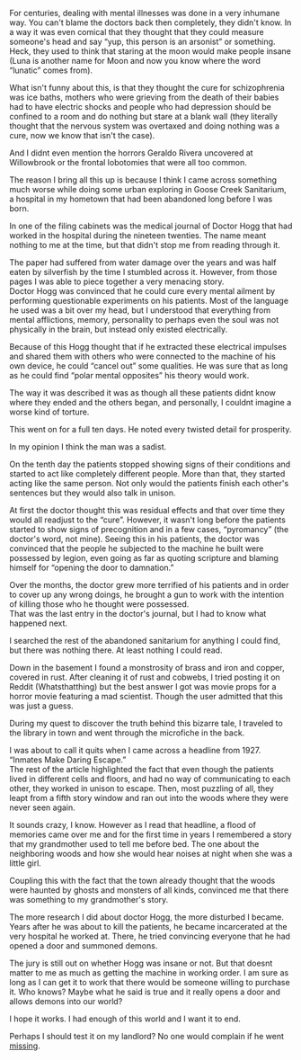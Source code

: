 For centuries, dealing with mental illnesses was done in a very inhumane way. You can't blame the doctors back then completely, they didn't know. In a way it was even comical that they thought that they could measure someone's head and say “yup, this person is an arsonist” or something. Heck, they used to think that staring at the moon would make people insane (Luna is another name for Moon and now you know where the word “lunatic” comes from).

  
What isn't funny about this, is that they thought the cure for schizophrenia was ice baths, mothers who were grieving from the death of their babies had to have electric shocks and people who had depression should be confined to a room and do nothing but stare at a blank wall (they literally thought that the nervous system was overtaxed and doing nothing was a cure, now we know that isn't the case). 

  
And I didnt even mention the horrors Geraldo Rivera uncovered at Willowbrook or the frontal lobotomies that were all too common.

  
The reason I bring all this up is because I think I came across something much worse while doing some urban exploring in Goose Creek Sanitarium, a hospital in my hometown that had been abandoned long before I was born. 

  
In one of the filing cabinets was the medical journal of Doctor Hogg that had worked in the hospital during the nineteen twenties. The name meant nothing to me at the time, but that didn't stop me from reading through it. 

  
The paper had suffered from water damage over the years and was half eaten by silverfish by the time I stumbled across it. However, from those pages I was able to piece together a very menacing story.  
Doctor Hogg was convinced that he could cure every mental ailment by performing questionable experiments on his patients. Most of the language he used was a bit over my head, but I understood that everything from mental afflictions, memory, personality to perhaps even the soul was not physically in the brain, but instead only existed electrically. 

  
Because of this Hogg thought that if he extracted these electrical impulses and shared them with others who were connected to the machine of his own device, he could “cancel out” some qualities. He was sure that as long as he could find “polar mental opposites” his theory would work.

  
The way it was described it was as though all these patients didnt know where they ended and the others began, and personally, I couldnt imagine a worse kind of torture. 

  
This went on for a full ten days. He noted every twisted detail for prosperity. 

  
In my opinion I think the man was a sadist. 

  
On the tenth day the patients stopped showing signs of their conditions and started to act like completely different people. More than that, they started acting like the same person. Not only would the patients finish each other's sentences but they would also talk in unison.

  
At first the doctor thought this was residual effects and that over time they would all readjust to the “cure”. However, it wasn't long before the patients started to show signs of precognition and in a few cases, “pyromancy” (the doctor's word, not mine). Seeing this in his patients, the doctor was convinced that the people he subjected to the machine he built were possessed by legion, even going as far as quoting scripture and blaming himself for “opening the door to damnation.”

  
Over the months, the doctor grew more terrified of his patients and in order to cover up any wrong doings, he brought a gun to work with the intention of killing those who he thought were possessed.  
That was the last entry in the doctor's journal, but I had to know what happened next. 

  
I searched the rest of the abandoned sanitarium for anything I could find, but there was nothing there. At least nothing I could read. 

  
Down in the basement I found a monstrosity of brass and iron and copper, covered in rust. After cleaning it of rust and cobwebs, I tried posting it on Reddit (Whatsthatthing) but the best answer I got was movie props for a horror movie featuring a mad scientist. Though the user admitted that this was just a guess.

  
During my quest to discover the truth behind this bizarre tale, I traveled to the library in town and went through the microfiche in the back.

  
I was about to call it quits when I came across a headline from 1927. “Inmates Make Daring Escape.”  
The rest of the article highlighted the fact that even though the patients lived in different cells and floors, and had no way of communicating to each other, they worked in unison to escape. Then, most puzzling of all, they leapt from a fifth story window and ran out into the woods where they were never seen again.

  
It sounds crazy, I know. However as I read that headline, a flood of memories came over me and for the first time in years I remembered a story that my grandmother used to tell me before bed. The one about the neighboring woods and how she would hear noises at night when she was a little girl.

  
Coupling this with the fact that the town already thought that the woods were haunted by ghosts and monsters of all kinds, convinced me that there was something to my grandmother's story.

  
The more research I did about doctor Hogg, the more disturbed I became. Years after he was about to kill the patients, he became incarcerated at the very hospital he worked at. There, he tried convincing everyone that he had opened a door and summoned demons.

  
The jury is still out on whether Hogg was insane or not. But that doesnt matter to me as much as getting the machine in working order. I am sure as long as I can get it to work that there would be someone willing to purchase it. Who knows? Maybe what he said is true and it really opens a door and allows demons into our world?

  
I hope it works. I had enough of this world and I want it to end.

  
Perhaps I should test it on my landlord? No one would complain if he went [missing](https://www.reddit.com/r/WhisperAlleyEchos/). 